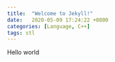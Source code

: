 ```yaml
---
title:  "Welcome to Jekyll!"
date:   2020-05-09 17:24:22 +0800
categories: [Language, C++]
tags: stl
---
```

Hello world
